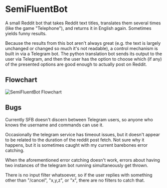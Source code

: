 # SemiFluentBot
A small Reddit bot that takes Reddit text titles, translates them several times (like the game "Telephone"), and returns it in English again. Sometimes yields funny results.

Because the results from this bot aren't always great (e.g. the text is largely unchanged or changed so much it's not readable), a control mechanism is built in via a Telegram bot. The python translation bot sends its output to the user via Telegram, and then the user has the option to choose which (if any) of the presented options are good enough to actually post on Reddit.

## Flowchart
![SemiFluentBot Flowchart](https://github.com/drummingjack2/SemiFluentBot/blob/cleanup/SFB_flowchart.png)

## Bugs

Currently SFB doesn't discern between Telegram users, so anyone who knows the username and commands can use it.

Occasionally the telegram service has timeout issues, but it doesn't appear to be related to the duration of the reddit post fetch. Not sure why it happens, but it is sometimes caught with my current barebones error catching.

When the aforementioned error catching doesn't work, errors about having two instances of the telegram bot running simultaneously get thrown.

There is no input filter whatsoever, so if the user replies with something other than "/cancel", "x,y,z", or "x", there are no filters to catch that.

